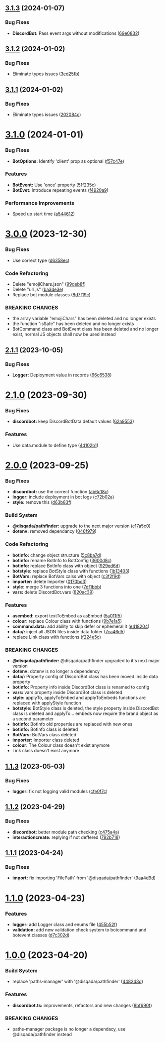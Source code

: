 ## [3.1.3](https://github.com/DisQada/HalfBot/compare/v3.1.2...v3.1.3) (2024-01-07)

### Bug Fixes

- **DiscordBot:** Pass event args without modifications ([69e0832](https://github.com/DisQada/HalfBot/commit/69e08329fe62a8342258799bf26b63657a4f89d6))

## [3.1.2](https://github.com/DisQada/HalfBot/compare/v3.1.1...v3.1.2) (2024-01-02)

### Bug Fixes

- Eliminate types issues ([3ed25fb](https://github.com/DisQada/HalfBot/commit/3ed25fba4174950553c4d21d3a6393c4eeb66f30))

## [3.1.1](https://github.com/DisQada/HalfBot/compare/v3.1.0...v3.1.1) (2024-01-02)

### Bug Fixes

- Eliminate types issues ([202084c](https://github.com/DisQada/HalfBot/commit/202084c35a9b7bd825c564934e5c77038f90dce8))

# [3.1.0](https://github.com/DisQada/HalfBot/compare/v3.0.0...v3.1.0) (2024-01-01)

### Bug Fixes

- **BotOptions:** Identify 'client' prop as optional ([f57c47e](https://github.com/DisQada/HalfBot/commit/f57c47e866d8f6e18cc6618763cd20964a657854))

### Features

- **BotEvent:** Use 'once' property ([51f235c](https://github.com/DisQada/HalfBot/commit/51f235c5e685de086d084cea7f83f465d4db2dca))
- **BotEvet:** Introduce repeating events ([f4920a9](https://github.com/DisQada/HalfBot/commit/f4920a9943e9cde9ef82e88d668e593ad673aaca))

### Performance Improvements

- Speed up start time ([a544612](https://github.com/DisQada/HalfBot/commit/a5446129db6e669cfc443973a241ee23bb805e25))

# [3.0.0](https://github.com/DisQada/HalfBot/compare/v2.1.1...v3.0.0) (2023-12-30)

### Bug Fixes

- Use correct type ([d6358ec](https://github.com/DisQada/HalfBot/commit/d6358ecf1ec11a6496e5f4ebbe405936d6cea517))

### Code Refactoring

- Delete "emojiChars.json" ([99deb8f](https://github.com/DisQada/HalfBot/commit/99deb8ff69776b36658ef668aa1bdf9b96fad0b1))
- Delete "url.js" ([ba3de3e](https://github.com/DisQada/HalfBot/commit/ba3de3eeb216999a225b6ce37187f059290b5ab4))
- Replace bot module classes ([8d7f19c](https://github.com/DisQada/HalfBot/commit/8d7f19c39037a162f3897b44a952f3d7d4bd34f4))

### BREAKING CHANGES

- the array variable "emojiChars" has been deleted and no longer exists
- the function "isSafe" has been deleted and no longer exists
- BotCommand class and BotEvent class has been deleted and no longer exist, normal JS objects shall now be used instead

## [2.1.1](https://github.com/DisQada/HalfBot/compare/v2.1.0...v2.1.1) (2023-10-05)

### Bug Fixes

- **Logger:** Deployment value in records ([66c6538](https://github.com/DisQada/HalfBot/commit/66c6538aa0c15ef026a8fd133534268c1353bff9))

# [2.1.0](https://github.com/DisQada/halfbot/compare/v2.0.0...v2.1.0) (2023-09-30)

### Bug Fixes

- **discordbot:** keep DiscordBotData default values ([62a9553](https://github.com/DisQada/halfbot/commit/62a955353e5dac4d01753589755d2abed6e29025))

### Features

- Use data.module to define type ([4d102b1](https://github.com/DisQada/halfbot/commit/4d102b122ee307527ff7930a201dcaec2f0ab34f))

# [2.0.0](https://github.com/DisQada/halfbot/compare/v1.1.3...v2.0.0) (2023-09-25)

### Bug Fixes

- **discordbot:** use the correct function ([ab6c18c](https://github.com/DisQada/halfbot/commit/ab6c18cd74d854141ae35015d6a1ab0e5463d265))
- **logger:** include deployment in bot logs ([c72b02a](https://github.com/DisQada/halfbot/commit/c72b02affe8e13909469a4ae0d546843d90b410f))
- **style:** remove this ([d63b83f](https://github.com/DisQada/halfbot/commit/d63b83fcc09b0d38e599c801ef23c0efe2247694))

### Build System

- **@disqada/pathfinder:** upgrade to the next major version ([c17a5c0](https://github.com/DisQada/halfbot/commit/c17a5c0385e3c58404f7c8c0c68c88b9148f5dd8))
- **dotenv:** removed dependancy ([046f979](https://github.com/DisQada/halfbot/commit/046f9796515d919c5769950547de7833b142a891))

### Code Refactoring

- **botinfo:** change object structure ([5c8ba7d](https://github.com/DisQada/halfbot/commit/5c8ba7d4df15cee075e7220c500c027e7c86f33b))
- **botinfo:** rename BotInfo to BotConfig ([3600d8c](https://github.com/DisQada/halfbot/commit/3600d8c709c83944c0f6c2a72a9d10e8202d56db))
- **botinfo:** replace BotInfo class with object ([929ed6d](https://github.com/DisQada/halfbot/commit/929ed6d14e120f1941f1568c20428c7c72029d40))
- **botstyle:** replace BotStyle class with functions ([1b13403](https://github.com/DisQada/halfbot/commit/1b13403155fcd230242c3c12510bc0572a4d3eb9))
- **BotVars:** replace BotVars calss with object ([c3f2f9d](https://github.com/DisQada/halfbot/commit/c3f2f9da9fccae9c04d19a892802dffeca09bb50))
- **importer:** delete Importer ([0170bc3](https://github.com/DisQada/halfbot/commit/0170bc3368bcddba7ac95819becb8239e459d209))
- **style:** merge 3 functions into one ([7df1bbb](https://github.com/DisQada/halfbot/commit/7df1bbbbb20d123dd80b6056d9775c76d856454a))
- **vars:** delete DiscordBot.vars ([820ac39](https://github.com/DisQada/halfbot/commit/820ac39f311d0e1ff1490e026cf4fd3076fe518d))

### Features

- **asembed:** export textToEmbed as asEmbed ([5a011f5](https://github.com/DisQada/halfbot/commit/5a011f57c1ce0439a488f4ce2b9aeab29f7a52b9))
- **colour:** replace Colour class with functions ([9b7e1a5](https://github.com/DisQada/halfbot/commit/9b7e1a510bb672438240fbb7f81987185a92b6bd))
- **command.data:** add ability to skip defer or ephemeral it ([e418204](https://github.com/DisQada/halfbot/commit/e4182044c4160de0d318d94d5555e44b853aa894))
- **data/:** inject all JSON files inside data folder ([7ca46d5](https://github.com/DisQada/halfbot/commit/7ca46d53b731ab1b98d5904f5366e04f141d0bbf))
- replace Link class with functions ([f224e5c](https://github.com/DisQada/halfbot/commit/f224e5c6657aefbda2fc7074bff86333c1efcfc0))

### BREAKING CHANGES

- **@disqada/pathfinder:** @disqada/pathfinder upgraded to it's next major version
- **dotenv:** dotenv is no longer a dependency
- **data/:** Property config of DiscordBot class has been moved inside data property
- **botinfo:** Property info inside DiscordBot class is renamed to config
- **vars:** vars property inside DiscordBot class is deleted
- **style:** applyTo, applyToEmbed and applyToEmbeds functions are replaced with applyStyle
  function
- **botstyle:** BotStyle class is deleted, the style property inside DiscordBot class is deleted
  and applyTo... embeds now require the brand object as a second parameter
- **botinfo:** BotInfo old properties are replaced with new ones
- **botinfo:** BotInfo class is deleted
- **BotVars:** BotVars class deleted
- **importer:** Importer class deleted
- **colour:** The Colour class doesn't exist anymore
- Link class doesn't exist anymore

## [1.1.3](https://github.com/DisQada/halfbot/compare/v1.1.2...v1.1.3) (2023-05-03)

### Bug Fixes

- **logger:** fix not logging valid modules ([cfe0f7c](https://github.com/DisQada/halfbot/commit/cfe0f7c171e2c14fe97664dfff817c1543ae59fe))

## [1.1.2](https://github.com/DisQada/halfbot/compare/v1.1.1...v1.1.2) (2023-04-29)

### Bug Fixes

- **discordbot:** better module path checking ([c475a4a](https://github.com/DisQada/halfbot/commit/c475a4ab3c8b1bfd73295cefc83a207dbd54c168))
- **interactioncreate:** replying if not deffered ([792b718](https://github.com/DisQada/halfbot/commit/792b718c038f9b6e7e7246ad229458121192c103))

## [1.1.1](https://github.com/DisQada/halfbot/compare/v1.1.0...v1.1.1) (2023-04-24)

### Bug Fixes

- **import:** fix importing 'FilePath' from '@disqada/pathfinder' ([9aa4d9d](https://github.com/DisQada/halfbot/commit/9aa4d9d627a09d71447432bc4a6d17cd23e1b27b))

# [1.1.0](https://github.com/DisQada/halfbot/compare/v1.0.0...v1.1.0) (2023-04-23)

### Features

- **logger:** add Logger class and enums file ([455b52f](https://github.com/DisQada/halfbot/commit/455b52f341463ae0a840a764859d0efbc3d90dc9))
- **validation:** add new validation check system to botcommand and botevent classes ([d7c302d](https://github.com/DisQada/halfbot/commit/d7c302d538be176da0ba6053c598e9676c0f94d2))

# [1.0.0](https://github.com/DisQada/halfbot/compare/v0.2.1...v1.0.0) (2023-04-20)

### Build System

- replace 'paths-manager' with '@disqada/pathfinder' ([448243d](https://github.com/DisQada/halfbot/commit/448243df381b151ae9094a2daab9f334ec8e7575))

### Features

- **discordbot.ts:** improvements, refactors and new changes ([8bf690f](https://github.com/DisQada/halfbot/commit/8bf690fe00425b903015f74fd388e39d56feca26))

### BREAKING CHANGES

- paths-manager package is no longer a dependacy, use @disqada/pathfinder instead
